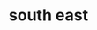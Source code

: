 ---
layout: default
title: south east
section_id: value
resions: south-east
permalink: "/winners/southeast/value/"
---